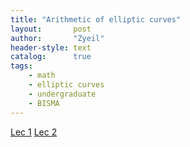 ```yaml
---
title: "Arithmetic of elliptic curves"
layout:       post
author:       "Zyeil"
header-style: text
catalog:      true
tags:
    - math
    - elliptic curves
    - undergraduate
    - BISMA
---
```


[Lec 1]()
[Lec 2]()